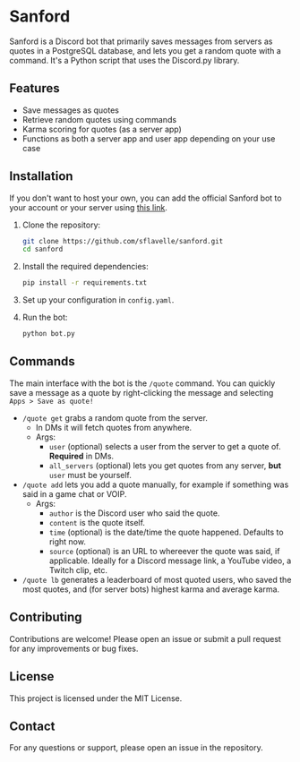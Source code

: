 # Sanford

Sanford is a Discord bot that primarily saves messages from servers as quotes in a PostgreSQL database, and lets you get a random quote with a command. It's a Python script that uses the Discord.py library.

## Features

- Save messages as quotes
- Retrieve random quotes using commands
- Karma scoring for quotes (as a server app)
- Functions as both a server app and user app depending on your use case

## Installation

If you don't want to host your own, you can add the official Sanford bot to your account or your server using [this link](https://discord.com/oauth2/authorize?client_id=250947682758164491).

1. Clone the repository:
    ```bash
    git clone https://github.com/sflavelle/sanford.git
    cd sanford
    ```

2. Install the required dependencies:
    ```bash
    pip install -r requirements.txt
    ```

3. Set up your configuration in `config.yaml`.

4. Run the bot:
    ```bash
    python bot.py
    ```

## Commands

The main interface with the bot is the `/quote` command.
You can quickly save a message as a quote by right-clicking the message and selecting `Apps > Save as quote!`

- `/quote get` grabs a random quote from the server.
  - In DMs it will fetch quotes from anywhere.
  - Args:
    - `user` (optional) selects a user from the server to get a quote of. **Required** in DMs.
    - `all_servers` (optional) lets you get quotes from any server, **but** `user` must be yourself.
- `/quote add` lets you add a quote manually, for example if something was said in a game chat or VOIP.
  - Args:
    - `author` is the Discord user who said the quote.
    - `content` is the quote itself.
    - `time` (optional) is the date/time the quote happened. Defaults to right now.
    - `source` (optional) is an URL to whereever the quote was said, if applicable. Ideally for a Discord message link, a YouTube video, a Twitch clip, etc.
- `/quote lb` generates a leaderboard of most quoted users, who saved the most quotes, and (for server bots) highest karma and average karma.

## Contributing

Contributions are welcome! Please open an issue or submit a pull request for any improvements or bug fixes.

## License

This project is licensed under the MIT License.

## Contact

For any questions or support, please open an issue in the repository.
